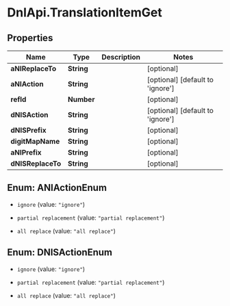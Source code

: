 # DnlApi.TranslationItemGet

## Properties
Name | Type | Description | Notes
------------ | ------------- | ------------- | -------------
**aNIReplaceTo** | **String** |  | [optional] 
**aNIAction** | **String** |  | [optional] [default to &#39;ignore&#39;]
**refId** | **Number** |  | [optional] 
**dNISAction** | **String** |  | [optional] [default to &#39;ignore&#39;]
**dNISPrefix** | **String** |  | [optional] 
**digitMapName** | **String** |  | [optional] 
**aNIPrefix** | **String** |  | [optional] 
**dNISReplaceTo** | **String** |  | [optional] 


<a name="ANIActionEnum"></a>
## Enum: ANIActionEnum


* `ignore` (value: `"ignore"`)

* `partial replacement` (value: `"partial replacement"`)

* `all replace` (value: `"all replace"`)




<a name="DNISActionEnum"></a>
## Enum: DNISActionEnum


* `ignore` (value: `"ignore"`)

* `partial replacement` (value: `"partial replacement"`)

* `all replace` (value: `"all replace"`)





